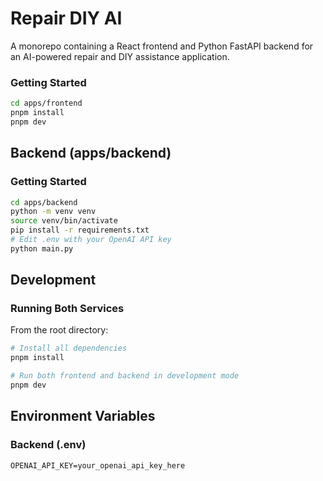# Repair DIY AI

A monorepo containing a React frontend and Python FastAPI backend for an AI-powered repair and DIY assistance application.

### Getting Started

```bash
cd apps/frontend
pnpm install
pnpm dev
```

## Backend (apps/backend)

### Getting Started

```bash
cd apps/backend
python -m venv venv
source venv/bin/activate 
pip install -r requirements.txt
# Edit .env with your OpenAI API key
python main.py
```

## Development

### Running Both Services

From the root directory:

```bash
# Install all dependencies
pnpm install

# Run both frontend and backend in development mode
pnpm dev
```

## Environment Variables

### Backend (.env)
```env
OPENAI_API_KEY=your_openai_api_key_here
```